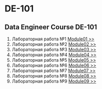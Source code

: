 # DE-101

## Data Engineer Course DE-101

1. Лабораторная работа №1 [Module01 >>](Module01)
1. Лабораторная работа №2 [Module02 >>](https://github.com/highscreen/DE-101/blob/master/Module02)
1. Лабораторная работа №3 [Module03 >>](https://github.com/highscreen/DE-101/blob/master/Module03)
1. Лабораторная работа №4 [Module04 >>](https://github.com/highscreen/DE-101/blob/master/Module04)
1. Лабораторная работа №5 [Module05 >>](https://github.com/highscreen/DE-101/blob/master/Module05)
1. Лабораторная работа №6 [Module06 >>](https://github.com/highscreen/DE-101/blob/master/Module06)
1. Лабораторная работа №7 [Module07 >>](https://github.com/highscreen/DE-101/blob/master/Module07)
1. Лабораторная работа №8 [Module08 >>](https://github.com/highscreen/DE-101/blob/master/Module08)
1. Лабораторная работа №9 [Module09 >>](https://github.com/highscreen/DE-101/blob/master/Module09)




